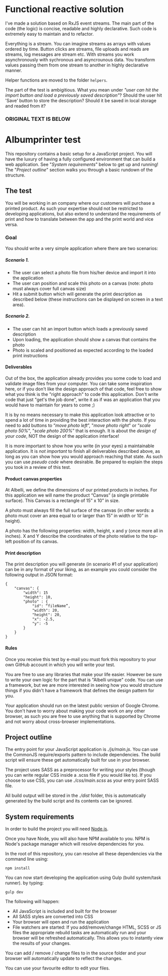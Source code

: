 # Functional reactive solution

I've made a solution based on RxJS event streams. The main part of the code (the logic) is concise, readable and highly declarative. Such code is extremely easy to maintain and to refactor.

Everything is a stream. You can imagine streams as arrays with values ordered by time. Button clicks are streams, file uploads and reads are streams, log messages are stream etc. With streams you work asynchronously with sychronous and asyncrounous data. You transform values passing them from one stream to another in highly declarative manner.

Helper functions are moved to the folder `helpers`.

The part of the test is ambigitious. What you mean under _"user can hit the import button and load a previously saved description"_? Should the user hit 'Save' button to store the description? Should it be saved in local storage and readed from it?

### ORIGINAL TEXT IS BELOW

# Albumprinter test

This repository contains a basic setup for a JavaScript project. You
will have the luxury of having a fully configured environment that can
build a web application. See "_System requirements_" below to get up
and running! The "_Project outline_" section walks you through a basic
rundown of the structure.

## The test

You will be working in an company where our customers will purchase a
printed product. As such your expertise should not be restricted to
developing applications, but also extend to understand the requirements
of print and how to translate between the app and the print world and
vice versa.

### Goal

You should write a very simple application where there are two scenarios:

##### Scenario 1.

- The user can select a photo file from his/her device and import it into the application
- The user can position and scale this photo on a canvas (note: photo must always cover full canvas size)
- Hit a submit button which will generate the print description as described below
  (these instructions can be displayed on screen in a text area).

##### Scenario 2.

- The user can hit an import button which loads a previously saved description
- Upon loading, the application should show a canvas that contains the photo
- Photo is scaled and positioned as expected according to the loaded print instructions

#### Deliverables

Out of the box, the application already provides you some code to load
and validate image files from your computer. You can take some inspiration
here, or if you don't like the design approach of that code, feel free
to show what you think is the "right approach" to code this application.
Don't write code that just "get's the job done", write it as if was an
application that you would have to maintain for years to come ;)

It is by no means necessary to make this application look attractive or
to spend a lot of time in providing the best interaction with the photo.
If you need to add buttons to “_move photo left_”, "_move photo right_" or
“_scale photo 50%_", "_scale photo 200%_” that is enough. It is about the
_design of your code_, NOT the design of the application interface!

It is more important to show how you write (in your eyes) a maintainable
application. It is _not important_ to finish all deliverables described
above, as long as you can show how you would approach reaching that
state. As such you can use _pseudo code_ where desirable. Be prepared to
explain the steps you took in a review of this test.

#### Product canvas properties

At Albelli, we define the dimensions of our printed products in inches.
For this application we will name the product “Canvas” (a single printable surface).
This Canvas is a rectangle of 15” x 10” in size.

A photo must always fill the full surface of the canvas (in other words:
a photo must cover an area equal to or larger than 15” in width or 10” in height).

A photo has the following properties: width, height, x and y (once more
all in inches). X and Y describe the coordinates of the photo relative
to the top-left position of its canvas.

#### Print description

The print description you will generate (in scenario #1 of your application)
can be in any format of your liking, as an example you could consider
the following output in JSON format:

    {
        "canvas": {
            "width": 15
            "height": 10,
            "photo" : {
                "id": “fileName”,
                "width": 20,
                "height": 20,
                "x": -2.5,
                "y": -5
            }
        }
    }

#### Rules

Once you receive this test by e-mail you must fork this repository to
your own GitHub account in which you will write your test.

You are free to use any libraries that make your life easier. However
be sure to write your own logic for the part that is "Albelli unique" code.
You can use a framework, but we are more interested in seeing how you
would structure things if you didn't have a framework that defines the
design pattern for you.

Your application should run on the latest public version of Google Chrome.
You don't have to worry about making your code work on any other browser, as
such you are free to use anything that is supported by Chrome and not worry
about cross-browser implementations.

## Project outline

The entry point for your JavaScript application is _./js/main.js_. You can use the
CommonJS require/exports pattern to include dependencies. The build script
will ensure these get automatically built for use in your browser.

The project uses SASS as a preprocessor for writing your styles (though you can
write regular CSS inside a .scss file if you would like to). If you choose to use CSS,
you can use _./css/main.scss_ as your entry point SASS file.

All build output will be stored in the _./dist_ folder, this is
automatically generated by the build script and its contents can be ignored.

## System requirements

In order to build the project you will need [Node.js](https://nodejs.org/en/).

Once you have Node, you will also have NPM available to you. NPM is Node's
package manager which will resolve dependencies for you.

In the root of this repository, you can resolve all these dependencies via
the command line using:

    npm install

You can now start developing the application using Gulp (build system/task
runner). by typing:

    gulp dev

The following will happen:

- All JavaScript is included and built for the browser
- All SASS styles are converted into CSS
- Your browser will open and run the application
- File watchers are started:
  If you add/remove/change HTML, SCSS or JS files the
  appropriate rebuild tasks are automatically run and your browser will
  be refreshed automatically. This allows you to instantly view the
  results of your changes.

You can add / remove / change files to in the source folder and your
browser will automatically update to reflect the changes.

You can use your favourite editor to edit your files.
